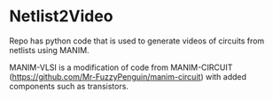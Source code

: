 # Netlist2Video
Repo has python code that is used to generate videos of circuits from netlists using MANIM. 

MANIM-VLSI is a modification of code from MANIM-CIRCUIT (https://github.com/Mr-FuzzyPenguin/manim-circuit) with added components such as transistors.
